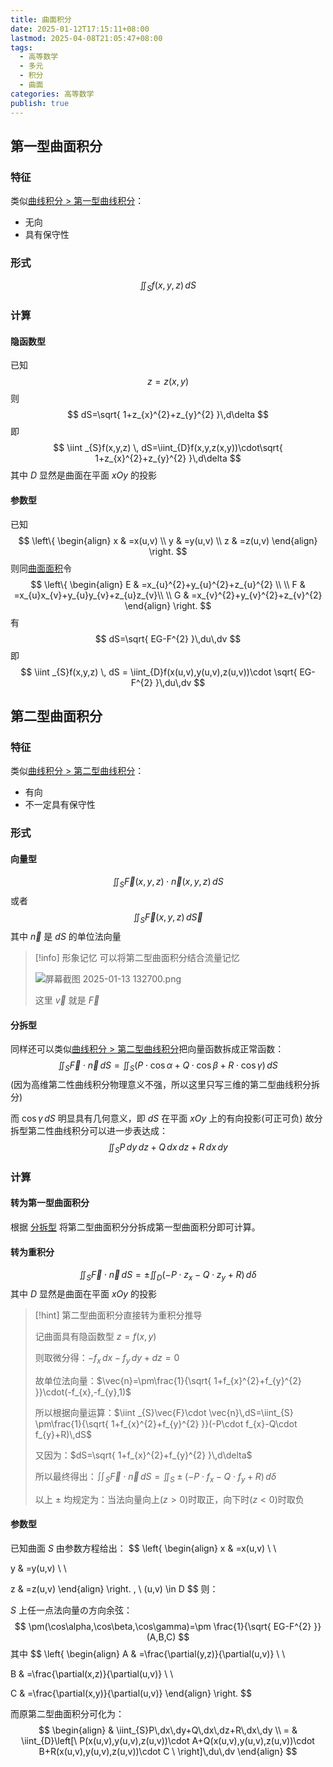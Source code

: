 ```yaml
---
title: 曲面积分
date: 2025-01-12T17:15:11+08:00
lastmod: 2025-04-08T21:05:47+08:00
tags:
  - 高等数学
  - 多元
  - 积分
  - 曲面
categories: 高等数学
publish: true
---
```


## 第一型曲面积分

### 特征

类似[曲线积分 > 第一型曲线积分](./%E6%9B%B2%E7%BA%BF%E7%A7%AF%E5%88%86.md#)：

- 无向
- 具有保守性

### 形式

$$
\iint_{S}f(x,y,z)\,dS
$$
### 计算

#### 隐函数型

已知
$$
z=z(x,y)
$$
则
$$
dS=\sqrt{ 1+z_{x}^{2}+z_{y}^{2} }\,d\delta
$$
即
$$
\iint _{S}f(x,y,z) \, dS=\iint_{D}f(x,y,z(x,y))\cdot\sqrt{ 1+z_{x}^{2}+z_{y}^{2} }\,d\delta 
$$
其中 $D$ 显然是曲面在平面 $xOy$ 的投影

#### 参数型

已知
$$
\left\{ \begin{align}
x & =x(u,v) \\
y & =y(u,v) \\
z & =z(u,v)
\end{align} \right.
$$
则同[曲面面积](./%E6%9B%B2%E9%9D%A2%E9%9D%A2%E7%A7%AF.md)令
$$
\left\{ \begin{align}
E & =x_{u}^{2}+y_{u}^{2}+z_{u}^{2} \\ \\
F & =x_{u}x_{v}+y_{u}y_{v}+z_{u}z_{v}\\ \\
G & =x_{v}^{2}+y_{v}^{2}+z_{v}^{2}
\end{align} \right.
$$
有
$$
dS=\sqrt{ EG-F^{2} }\,du\,dv
$$
即
$$
\iint _{S}f(x,y,z) \, dS = \iint_{D}f(x(u,v),y(u,v),z(u,v))\cdot \sqrt{ EG-F^{2} }\,du\,dv
$$

## 第二型曲面积分

### 特征

类似[曲线积分 > 第二型曲线积分](./%E6%9B%B2%E7%BA%BF%E7%A7%AF%E5%88%86.md#)：

- 有向
- 不一定具有保守性

### 形式
#### 向量型

$$
\iint_{S}\vec{F}(x,y,z)\cdot \vec{n}(x,y,z)\,dS
$$
或者
$$
\iint_{S}\vec{F}(x,y,z)\,d\vec{S}
$$
其中 $\vec{n}$ 是 $dS$ 的单位法向量

>[!info] 形象记忆
>可以将第二型曲面积分结合流量记忆
>
>![屏幕截图 2025-01-13 132700.png](https://s2.loli.net/2025/01/13/sodxwnBkpOMJ5FZ.png)
>
>这里 $\vec{v}$ 就是 $\vec{F}$

#### 分拆型

同样还可以类似[曲线积分 > 第二型曲线积分](./%E6%9B%B2%E7%BA%BF%E7%A7%AF%E5%88%86.md#)把向量函数拆成正常函数：
$$
\iint _{S}\vec{F}\cdot \vec{n}\,dS=\iint_{S}(P\cdot \cos\alpha+Q\cdot \cos\beta+R\cdot \cos\gamma)\,dS
$$
(因为高维第二性曲线积分物理意义不强，所以这里只写三维的第二型曲线积分拆分)

而 $\cos\gamma\,dS$ 明显具有几何意义，即 $dS$ 在平面 $xOy$ 上的有向投影(可正可负)
故分拆型第二性曲线积分可以进一步表达成：
$$
\iint_{S}P\,dy\,dz+Q\,dx\,dz+R\,dx\,dy
$$

### 计算

#### 转为第一型曲面积分

根据 [分拆型](%E6%9B%B2%E9%9D%A2%E7%A7%AF%E5%88%86.md#) 将第二型曲面积分分拆成第一型曲面积分即可计算。
#### 转为重积分

$$
\iint_{S}\vec{F}\cdot \vec{n}\,dS=\pm \iint_{D} (-P\cdot z_{x}-Q\cdot z_{y}+R)\,d\delta
$$
其中 $D$ 显然是曲面在平面 $xOy$ 的投影


>[!hint] 第二型曲面积分直接转为重积分推导
>
>记曲面具有隐函数型 $z=f(x,y)$ 
>
>则取微分得：$-f_{x}\,dx-f_{y}\,dy+dz=0$
>
>故单位法向量：$\vec{n}=\pm\frac{1}{\sqrt{ 1+f_{x}^{2}+f_{y}^{2} }}\cdot(-f_{x},-f_{y},1)$
>
>所以根据向量运算：$\iint _{S}\vec{F}\cdot \vec{n}\,dS=\iint_{S} \pm\frac{1}{\sqrt{ 1+f_{x}^{2}+f_{y}^{2} }}(-P\cdot f_{x}-Q\cdot f_{y}+R)\,dS$
>
>又因为：$dS=\sqrt{ 1+f_{x}^{2}+f_{y}^{2} }\,d\delta$
>
>所以最终得出：$\iint_{S}\vec{F}\cdot \vec{n}\,dS=\iint_{S} \pm(-P\cdot f_{x}-Q\cdot f_{y}+R)\,d\delta$
>
>以上 $\pm$ 均规定为：当法向量向上($z>0$)时取正，向下时($z<0$)时取负

#### 参数型

已知曲面 $S$ 由参数方程给出：
$$
\left\{ \begin{align}
x & =x(u,v) \\ \\

y & =y(u,v) \\ \\

z & =z(u,v)
\end{align} \right.
, \ (u,v) \in D
$$
则：

$S$ 上任一点法向量の方向余弦：
$$
\pm(\cos\alpha,\cos\beta,\cos\gamma)=\pm \frac{1}{\sqrt{ EG-F^{2} }}(A,B,C)
$$
其中
$$
\left\{ \begin{align}
A & =\frac{\partial(y,z)}{\partial(u,v)} \\ \\

B & =\frac{\partial(x,z)}{\partial(u,v)} \\ \\

C & =\frac{\partial(x,y)}{\partial(u,v)}
\end{align} \right.
$$

而原第二型曲面积分可化为：
$$
\begin{align}
 & \iint_{S}P\,dx\,dy+Q\,dx\,dz+R\,dx\,dy \\
= & \iint_{D}\left[\ P(x(u,v),y(u,v),z(u,v))\cdot A+Q(x(u,v),y(u,v),z(u,v))\cdot B+R(x(u,v),y(u,v),z(u,v))\cdot C \ \right]\,du\,dv
\end{align}
$$
